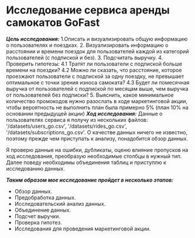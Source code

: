 # Исследование сервиса аренды самокатов GoFast
***Цель исследования:***
1.Описать и визуализировать общую информацию о пользователях и поездках.
2. Визуализировать информацию о расстоянии и времени поездок для пользователей каждой из категорий пользователей (с подпиской и без).
3. Подсчитать выручку.
4. Проверить гипотезы: 4.1 Тратят ли пользователи с подпиской больше времени на поездки? 4.2 Можно ли сказать, что расстояние, которое проезжают пользователи с подпиской за одну поездку, не превышает оптимальное с точки зрения износа самоката? 4.3 Будет ли помесячная выручка от пользователей с подпиской по месяцам выше, чем выручка от пользователей без подписки?
5. Выяснить, какое минимальное количество промокодов нужно разослать в ходе маркетинговой акции, чтобы вероятность не выполнить план была примерно 5% (план 10% на основании предыдущей акции)
***Ход исследования:***
Данные о пользователях сервиса я получу из нескольких файлов: '/datasets/users_go.csv', '/datasets/rides_go.csv', '/datasets/subscriptions_go.csv'. О качестве данных ничего не известно, поэтому прежде чем приступать к анализу, понадобится обзор данных.

Я проверю данные на ошибки, дубликаты, оценю влияние пропусков на ход исследования, преобразую необходимые столбцы в нужный тип. Далее поведу необходимы объединения таблиц и приступлю к исследованию данных.

***Таким образом мое исследование пройдет в несколько этапов:***

- Обзор данных.
- Предобработка данных.
- Исследовательский анализ данных.
- Объединение данных.
- Подсчет выручки.
- Проверка гипотез.
- Исследования для проведения маркетинговой акции.
